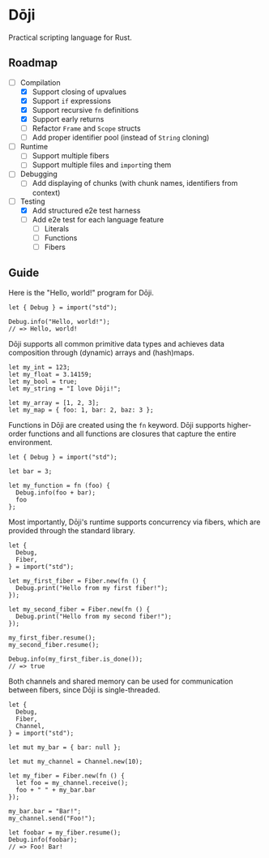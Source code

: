 # Dōji

Practical scripting language for Rust.

## Roadmap

- [ ] Compilation
  - [x] Support closing of upvalues
  - [x] Support `if` expressions
  - [x] Support recursive `fn` definitions
  - [x] Support early returns
  - [ ] Refactor `Frame` and `Scope` structs
  - [ ] Add proper identifier pool (instead of `String` cloning)
- [ ] Runtime
  - [ ] Support multiple fibers
  - [ ] Support multiple files and `import`ing them
- [ ] Debugging
  - [ ] Add displaying of chunks (with chunk names, identifiers from context)
- [ ] Testing
  - [x] Add structured e2e test harness
  - [ ] Add e2e test for each language feature
    - [ ] Literals
    - [ ] Functions
    - [ ] Fibers

## Guide

Here is the "Hello, world!" program for Dōji.

```doji
let { Debug } = import("std");

Debug.info("Hello, world!");
// => Hello, world!
```

Dōji supports all common primitive data types and achieves data composition through (dynamic) arrays and (hash)maps.

```doji
let my_int = 123;
let my_float = 3.14159;
let my_bool = true;
let my_string = "I love Dōji!";

let my_array = [1, 2, 3];
let my_map = { foo: 1, bar: 2, baz: 3 };
```

Functions in Dōji are created using the `fn` keyword. Dōji supports higher-order functions and all functions are closures that capture the entire environment.

```doji
let { Debug } = import("std");

let bar = 3;

let my_function = fn (foo) {
  Debug.info(foo + bar);
  foo
};
```

Most importantly, Dōji's runtime supports concurrency via fibers, which are provided through the standard library.

```doji
let {
  Debug,
  Fiber,
} = import("std");

let my_first_fiber = Fiber.new(fn () {
  Debug.print("Hello from my first fiber!");
});

let my_second_fiber = Fiber.new(fn () {
  Debug.print("Hello from my second fiber!");
});

my_first_fiber.resume();
my_second_fiber.resume();

Debug.info(my_first_fiber.is_done());
// => true
```

Both channels and shared memory can be used for communication between fibers, since Dōji is single-threaded.

```doji
let {
  Debug,
  Fiber,
  Channel,
} = import("std");

let mut my_bar = { bar: null };

let mut my_channel = Channel.new(10);

let my_fiber = Fiber.new(fn () {
  let foo = my_channel.receive();
  foo + " " + my_bar.bar
});

my_bar.bar = "Bar!";
my_channel.send("Foo!");

let foobar = my_fiber.resume();
Debug.info(foobar);
// => Foo! Bar!
```
